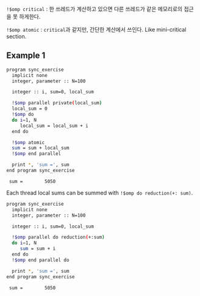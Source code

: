 `!$omp critical` : 한 쓰레드가 계산하고 있으면 다른 쓰레드가 같은 메모리로의 접근을 못 하게한다.

`!$omp atomic` : `critical`과 같지만, 간단한 계산에서 쓰인다. Like mini-critical section.
## Example 1
```bash
program sync_exercise
  implicit none
  integer, parameter :: N=100

  integer :: i, sum=0, local_sum

  !$omp parallel private(local_sum)
  local_sum = 0
  !$omp do
  do i=1, N
     local_sum = local_sum + i
  end do

  !$omp atomic
  sum = sum + local_sum
  !$omp end parallel

  print *, 'sum =', sum
end program sync_exercise
```
```
 sum =        5050
```
Each thread local sums can be summed with `!$omp do reduction(+: sum)`.
```bash
program sync_exercise
  implicit none
  integer, parameter :: N=100

  integer :: i, sum=0, local_sum

  !$omp parallel do reduction(+:sum)
  do i=1, N
     sum = sum + i
  end do
  !$omp end parallel do

  print *, 'sum =', sum
end program sync_exercise
```
```
 sum =        5050
```
